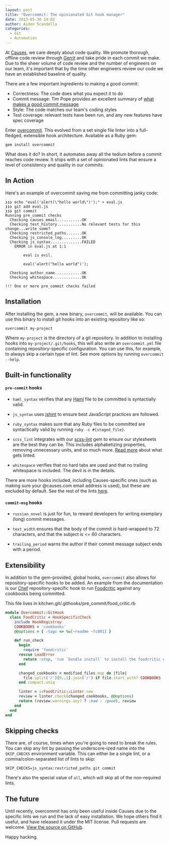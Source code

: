 ```yaml
---
layout: post
title: "Overcommit: The opinionated Git hook manager"
date: 2013-05-30 14:02
author: Aiden Scandella
categories:
  - Git
  - Automation
---
```


At [Causes](http://www.causes.com), we care deeply about code quality.  We
promote thorough, offline code review through
[Gerrit](https://code.google.com/p/gerrit/) and take pride in each commit we
make. Due to the sheer volume of code review and the number of engineers on our
team, it's important that by the time other engineers review our code we have an
established baseline of quality.

There are a few important ingredients to making a good commit:

  - Correctness: The code does what you expect it to do
  - Commit message: Tim Pope provides an excellent summary of [what makes a good
    commit message](http://tbaggery.com/2008/04/19/a-note-about-git-commit-messages.html)
  - Style: The code matches our team's coding styles
  - Test coverage: relevant tests have been run, and any new features have spec
    coverage

Enter [overcommit](https://github.com/causes/overcommit). This evolved from a
set single file linter into a full-fledged, extensible hook architecture.
Available as a Ruby gem:

    gem install overcommit

What does it do? In short, it automates away all the tedium before a commit
reaches code review. It ships with a set of opinionated lints that ensure a
level of consistency and quality in our commits.

## In Action

Here's an example of overcommit saving me from committing janky code:

<pre><code>❯❯❯ echo "eval('alert(\"hello world\")');" > eval.js
❯❯❯ git add eval.js
❯❯❯ git commit
Running pre_commit checks
  Checking causes_email...........<span class="success">OK</span>
  Checking test_history...........<span class="warning">No relevant tests for this change...write some?</span>
  Checking restricted_paths.......<span class="success">OK</span>
  Checking js_console_log.........<span class="success">OK</span>
  Checking js_syntax..............<span class="error">FAILED</span>
    ERROR in eval.js at 1:1

        eval is evil.

        eval('alert("hello world")');

  Checking author_name............<span class="success">OK</span>
  Checking whitespace.............<span class="success">OK</span>

<span class="error">!!! One or more pre_commit checks failed</span>
</code></pre>

<!-- more -->

## Installation

After installing the gem, a new binary, `overcommit`, will be available. You can
use this binary to install git hooks into an existing repository like so:

    overcommit my-project

Where `my-project` is the directory of a git repository. In addition to
installing hooks into `my-project/.git/hooks`, this will also write an
`overcommit.yml` file containing repository-specific configuration. You can use
this, for example, to always skip a certain type of lint. See more options by
running `overcommit --help`.

## Built-in functionality

#### `pre-commit` hooks

- `haml_syntax` verifies that any [Haml](http://haml.info/) file to be committed
  is syntactially valid.

- `js_syntax` uses [jshint](http://www.jshint.com/) to ensure best JavaScript
  practices are followed.

- `ruby_syntax` makes sure that any Ruby files to be committed are syntactically
  valid by  running `ruby -c #{staged_file}`.

- `scss_lint` integrates with our [scss-lint](github.com/causes/scss-lint) gem
  to ensure our stylesheets are the best they can be. This includes alphabetizing
  properties, removing unnecessary units, and so much more. [Read
  more](https://github.com/causes/scss-lint#what-gets-linted) about what gets
  linted.

- `whitespace` verifies that no hard tabs are used and that no trailing
  whitespace is included. The devil is in the details.

There are more hooks included, including Causes-specific ones (such as making
sure your @causes.com email address is used), but these are excluded by
default. See the rest of the lints
[here](https://github.com/causes/overcommit/tree/master/lib/overcommit/plugins/pre_commit).

#### `commit-msg` hooks

- `russian_novel` is just for fun, to reward developers for writing exemplary
  (long) commit messages.

- `text_width` ensures that the body of the commit is hard-wrapped to 72
  characters, and that the subject is <= 60 characters.

- `trailing_period` warns the author if their commit message subject ends with a period.

## Extensibility

In addition to the gem-provided, global hooks, `overcommit` also allows for
repository-specific hooks to be added. An example from the documentation is our
[Chef](http://www.opscode.com/chef/) repository-specific hook to run
[Foodcritic](http://acrmp.github.io/foodcritic/) against any cookbooks being
committed.

This file lives in kitchen.git/.githooks/pre_commit/food_critic.rb

```ruby food_critic.rb
module Overcommit::GitHook
  class FoodCritic < HookSpecificCheck
    include HookRegistroy
    COOKBOOKS = 'cookbooks'
    @@options = { :tags => %w[~readme ~fc001] }

    def run_check
      begin
        require 'foodcritic'
      rescue LoadError
        return :stop, 'run `bundle install` to install the foodcritic gem'
      end

      changed_cookbooks = modified_files.map do |file|
        file.split('/')[0..1].join('/') if file.start_with? COOKBOOKS
      end.compact.uniq

      linter = ::FoodCritic::Linter.new
      review = linter.check(changed_cookbooks, @@options)
      return (review.warnings.any? ? :bad : :good), review
    end
  end
end
```

## Skipping checks

There are, of course, times when you're going to need to break the rules. You
can skip any lint by passing the underscore-ized name into the `SKIP_CHECKS`
environment variable. This can either be a single lint, or a
comma/colon-separated list of lints to skip:

    SKIP_CHECKS=js_syntax:restricted_paths git commit

There's also the special value of `all`, which will skip all of the non-required
lints.

## The future

Until recently, overcommit has only been useful inside Causes due to the
specific lints we run and the lack of easy installation. We hope others find it
useful, and have released it under the MIT license. Pull requests are welcome.
[View the source on GitHub](https://github.com/causes/overcommit).

Happy hacking.
